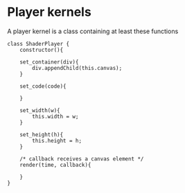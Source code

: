 # Player kernels

A player kernel is a class containing at least these functions

	class ShaderPlayer {
		constructor(){
	
		set_container(div){
			div.appendChild(this.canvas);
		}
		
		set_code(code){
			
		}
		
		set_width(w){
			this.width = w;
		}
		
		set_height(h){
			this.height = h;
		}
		
		/* callback receives a canvas element */
		render(time, callback){
			
		}
	}